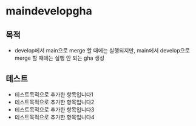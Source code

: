 # maindevelopgha

## 목적
- develop에서 main으로 merge 할 때에는 실행되지만, main에서 develop으로 merge 할 때에는 실행 안 되는 gha 생성

## 테스트
- 테스트목적으로 추가한 항목입니다1
- 테스트목적으로 추가한 항목입니다2
- 테스트목적으로 추가한 항목입니다3
- 테스트목적으로 추가한 항목입니다4